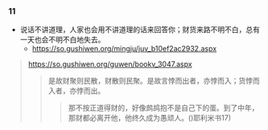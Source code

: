 ### 11
- 说话不讲道理，人家也会用不讲道理的话来回答你；财货来路不明不白，总有一天也会不明不白地失去。
  - https://so.gushiwen.org/mingju/juv_b10ef2ac2932.aspx
>https://so.gushiwen.org/guwen/bookv_3047.aspx
>>是故财聚则民散，财散则民聚。是故言悖而出者，亦悖而入；货悖而入者，亦悖而出。
>>>那不按正道得财的，好像鹧鸪抱不是自己下的蛋。到了中年，那财都必离开他，他终久成为愚顽人。()耶利米书17)